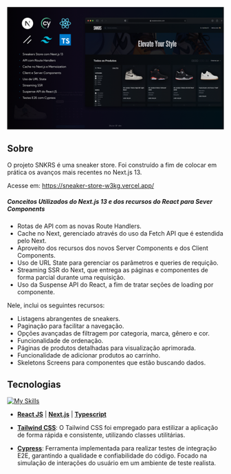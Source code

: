 <img src="./public/thumbnail.png">

## Sobre

O projeto SNKRS é uma sneaker store. Foi construído a fim de colocar em prática os avanços mais recentes no Next.js 13.

Acesse em:
<a href="https://sneaker-store-w3kg.vercel.app/" target="_blank">https://sneaker-store-w3kg.vercel.app/</a>

##### Conceitos Utilizados do Next.js 13 e dos recursos do React para Sever Components

- Rotas de API com as novas Route Handlers.
- Cache no Next, gerenciado através do uso da Fetch API que é estendida pelo Next.
- Aproveito dos recursos dos novos Server Components e dos Client Components.
- Uso de URL State para gerenciar os parâmetros e queries de requição.
- Streaming SSR do Next, que entrega as páginas e componentes de forma parcial durante uma requisição.
- Uso da Suspense API do React, a fim de tratar seções de loading por componente.

Nele, inclui os seguintes recursos:

- Listagens abrangentes de sneakers.
- Paginação para facilitar a navegação.
- Opções avançadas de filtragem por categoria, marca, gênero e cor.
- Funcionalidade de ordenação.
- Páginas de produtos detalhadas para visualização aprimorada.
- Funcionalidade de adicionar produtos ao carrinho.
- Skeletons Screens para componentes que estão buscando dados.

## Tecnologias

[![My Skills](https://skillicons.dev/icons?i=next,react,typescript,cypress,tailwind)](https://skillicons.dev)

- [**React JS**](https://pt-br.legacy.reactjs.org/) | [**Next.js**](https://nextjs.org/) | [**Typescript**](https://www.typescriptlang.org/)

- [**Tailwind CSS**](https://tailwindcss.com/): O Tailwind CSS foi empregado para estilizar a aplicação de forma rápida e consistente, utilizando classes utilitárias.

- [**Cypress**](https://docs.cypress.io/): Ferramenta implementada para realizar testes de integração E2E, garantindo a qualidade e confiabilidade do código. Focado na simulação de interações do usuário em um ambiente de teste realista.
